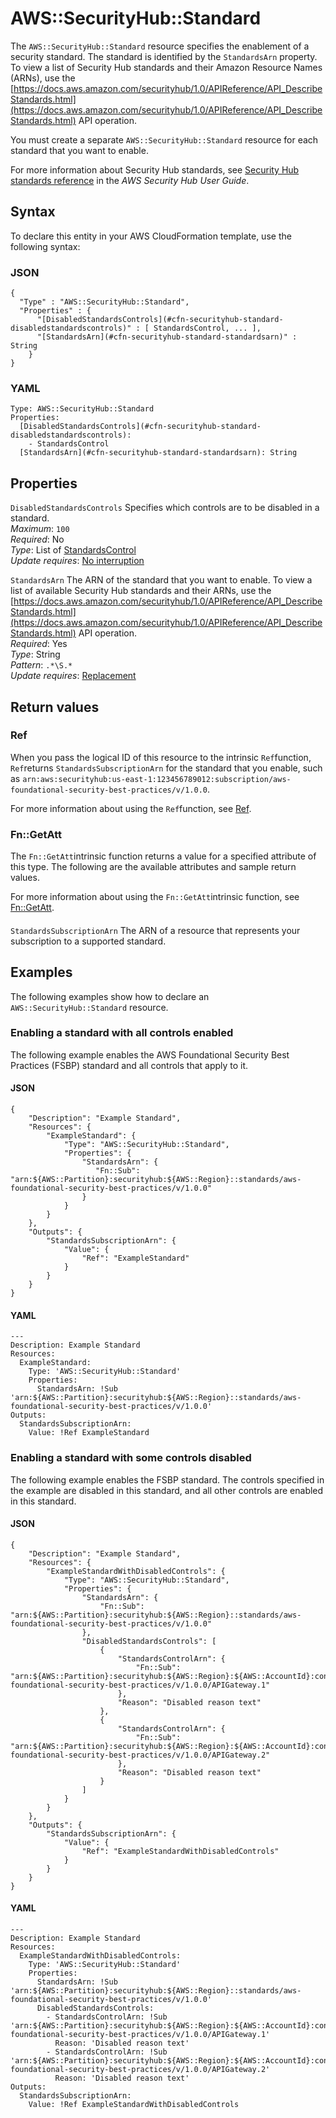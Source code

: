 # AWS::SecurityHub::Standard<a name="aws-resource-securityhub-standard"></a>

The `AWS::SecurityHub::Standard` resource specifies the enablement of a security standard\. The standard is identified by the `StandardsArn` property\. To view a list of Security Hub standards and their Amazon Resource Names \(ARNs\), use the [https://docs.aws.amazon.com/securityhub/1.0/APIReference/API_DescribeStandards.html](https://docs.aws.amazon.com/securityhub/1.0/APIReference/API_DescribeStandards.html) API operation\.

You must create a separate `AWS::SecurityHub::Standard` resource for each standard that you want to enable\.

For more information about Security Hub standards, see [Security Hub standards reference](https://docs.aws.amazon.com/securityhub/latest/userguide/standards-reference.html) in the *AWS Security Hub User Guide*\.

## Syntax<a name="aws-resource-securityhub-standard-syntax"></a>

To declare this entity in your AWS CloudFormation template, use the following syntax:

### JSON<a name="aws-resource-securityhub-standard-syntax.json"></a>

```
{
  "Type" : "AWS::SecurityHub::Standard",
  "Properties" : {
      "[DisabledStandardsControls](#cfn-securityhub-standard-disabledstandardscontrols)" : [ StandardsControl, ... ],
      "[StandardsArn](#cfn-securityhub-standard-standardsarn)" : String
    }
}
```

### YAML<a name="aws-resource-securityhub-standard-syntax.yaml"></a>

```
Type: AWS::SecurityHub::Standard
Properties: 
  [DisabledStandardsControls](#cfn-securityhub-standard-disabledstandardscontrols): 
    - StandardsControl
  [StandardsArn](#cfn-securityhub-standard-standardsarn): String
```

## Properties<a name="aws-resource-securityhub-standard-properties"></a>

`DisabledStandardsControls`  <a name="cfn-securityhub-standard-disabledstandardscontrols"></a>
 Specifies which controls are to be disabled in a standard\.   
*Maximum*: `100`  
*Required*: No  
*Type*: List of [StandardsControl](aws-properties-securityhub-standard-standardscontrol.md)  
*Update requires*: [No interruption](https://docs.aws.amazon.com/AWSCloudFormation/latest/UserGuide/using-cfn-updating-stacks-update-behaviors.html#update-no-interrupt)

`StandardsArn`  <a name="cfn-securityhub-standard-standardsarn"></a>
The ARN of the standard that you want to enable\. To view a list of available Security Hub standards and their ARNs, use the [https://docs.aws.amazon.com/securityhub/1.0/APIReference/API_DescribeStandards.html](https://docs.aws.amazon.com/securityhub/1.0/APIReference/API_DescribeStandards.html) API operation\.  
*Required*: Yes  
*Type*: String  
*Pattern*: `.*\S.*`  
*Update requires*: [Replacement](https://docs.aws.amazon.com/AWSCloudFormation/latest/UserGuide/using-cfn-updating-stacks-update-behaviors.html#update-replacement)

## Return values<a name="aws-resource-securityhub-standard-return-values"></a>

### Ref<a name="aws-resource-securityhub-standard-return-values-ref"></a>

When you pass the logical ID of this resource to the intrinsic `Ref`function, `Ref`returns `StandardsSubscriptionArn` for the standard that you enable, such as `arn:aws:securityhub:us-east-1:123456789012:subscription/aws-foundational-security-best-practices/v/1.0.0`\.

For more information about using the `Ref`function, see [Ref](https://docs.aws.amazon.com/AWSCloudFormation/latest/UserGuide/intrinsic-function-reference-ref.html)\.

### Fn::GetAtt<a name="aws-resource-securityhub-standard-return-values-fn--getatt"></a>

The `Fn::GetAtt`intrinsic function returns a value for a specified attribute of this type\. The following are the available attributes and sample return values\.

For more information about using the `Fn::GetAtt`intrinsic function, see [Fn::GetAtt](https://docs.aws.amazon.com/AWSCloudFormation/latest/UserGuide/intrinsic-function-reference-getatt.html)\.

#### <a name="aws-resource-securityhub-standard-return-values-fn--getatt-fn--getatt"></a>

`StandardsSubscriptionArn`  <a name="StandardsSubscriptionArn-fn::getatt"></a>
The ARN of a resource that represents your subscription to a supported standard\.

## Examples<a name="aws-resource-securityhub-standard--examples"></a>

The following examples show how to declare an `AWS::SecurityHub::Standard` resource\. 

### Enabling a standard with all controls enabled<a name="aws-resource-securityhub-standard--examples--Enabling_a_standard_with_all_controls_enabled"></a>

The following example enables the AWS Foundational Security Best Practices \(FSBP\) standard and all controls that apply to it\.

#### JSON<a name="aws-resource-securityhub-standard--examples--Enabling_a_standard_with_all_controls_enabled--json"></a>

```
{
    "Description": "Example Standard",
    "Resources": {
        "ExampleStandard": {
            "Type": "AWS::SecurityHub::Standard",
            "Properties": {
                "StandardsArn": {
                   "Fn::Sub": "arn:${AWS::Partition}:securityhub:${AWS::Region}::standards/aws-foundational-security-best-practices/v/1.0.0"
                }
            }
        }
    },
    "Outputs": {
        "StandardsSubscriptionArn": {
            "Value": {
                "Ref": "ExampleStandard"
            }
        }
    }
}
```

#### YAML<a name="aws-resource-securityhub-standard--examples--Enabling_a_standard_with_all_controls_enabled--yaml"></a>

```
---
Description: Example Standard
Resources:
  ExampleStandard:
    Type: 'AWS::SecurityHub::Standard'
    Properties:
      StandardsArn: !Sub 'arn:${AWS::Partition}:securityhub:${AWS::Region}::standards/aws-foundational-security-best-practices/v/1.0.0'
Outputs:
  StandardsSubscriptionArn:
    Value: !Ref ExampleStandard
```

### Enabling a standard with some controls disabled<a name="aws-resource-securityhub-standard--examples--Enabling_a_standard_with_some_controls_disabled"></a>

The following example enables the FSBP standard\. The controls specified in the example are disabled in this standard, and all other controls are enabled in this standard\.

#### JSON<a name="aws-resource-securityhub-standard--examples--Enabling_a_standard_with_some_controls_disabled--json"></a>

```
{
    "Description": "Example Standard",
    "Resources": {
        "ExampleStandardWithDisabledControls": {
            "Type": "AWS::SecurityHub::Standard",
            "Properties": {
                "StandardsArn": {
                    "Fn::Sub": "arn:${AWS::Partition}:securityhub:${AWS::Region}::standards/aws-foundational-security-best-practices/v/1.0.0"
                },
                "DisabledStandardsControls": [
                    {
                        "StandardsControlArn": {
                            "Fn::Sub": "arn:${AWS::Partition}:securityhub:${AWS::Region}:${AWS::AccountId}:control/aws-foundational-security-best-practices/v/1.0.0/APIGateway.1"
                        },
                        "Reason": "Disabled reason text"
                    },
                    {
                        "StandardsControlArn": {
                            "Fn::Sub": "arn:${AWS::Partition}:securityhub:${AWS::Region}:${AWS::AccountId}:control/aws-foundational-security-best-practices/v/1.0.0/APIGateway.2"
                        },
                        "Reason": "Disabled reason text"
                    }
                ]
            }
        }
    },
    "Outputs": {
        "StandardsSubscriptionArn": {
            "Value": {
                "Ref": "ExampleStandardWithDisabledControls"
            }
        }
    }
}
```

#### YAML<a name="aws-resource-securityhub-standard--examples--Enabling_a_standard_with_some_controls_disabled--yaml"></a>

```
---
Description: Example Standard
Resources:
  ExampleStandardWithDisabledControls:
    Type: 'AWS::SecurityHub::Standard'
    Properties:
      StandardsArn: !Sub 'arn:${AWS::Partition}:securityhub:${AWS::Region}::standards/aws-foundational-security-best-practices/v/1.0.0'
      DisabledStandardsControls:
        - StandardsControlArn: !Sub 'arn:${AWS::Partition}:securityhub:${AWS::Region}:${AWS::AccountId}:control/aws-foundational-security-best-practices/v/1.0.0/APIGateway.1'
          Reason: 'Disabled reason text'
        - StandardsControlArn: !Sub 'arn:${AWS::Partition}:securityhub:${AWS::Region}:${AWS::AccountId}:control/aws-foundational-security-best-practices/v/1.0.0/APIGateway.2'
          Reason: 'Disabled reason text'
Outputs:
  StandardsSubscriptionArn:
    Value: !Ref ExampleStandardWithDisabledControls
```